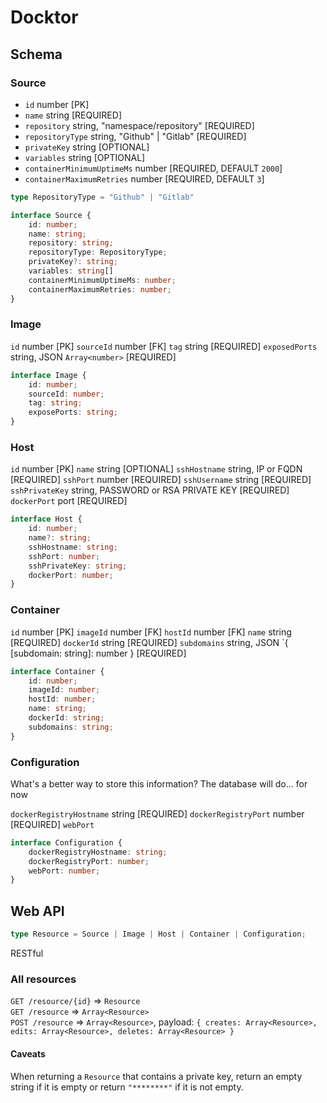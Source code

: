 # Docktor

## Schema

### Source
- `id` number [PK]
- `name` string [REQUIRED]
- `repository` string, "namespace/repository" [REQUIRED]
- `repositoryType` string, "Github" | "Gitlab" [REQUIRED]
- `privateKey` string [OPTIONAL]
- `variables` string [OPTIONAL]
- `containerMinimumUptimeMs` number [REQUIRED, DEFAULT `2000`]
- `containerMaximumRetries` number [REQUIRED, DEFAULT `3`]

```ts
type RepositoryType = "Github" | "Gitlab"

interface Source {
    id: number;
    name: string;
    repository: string;
    repositoryType: RepositoryType;
    privateKey?: string;
    variables: string[]
    containerMinimumUptimeMs: number;
    containerMaximumRetries: number;
}
```

### Image
`id` number [PK]
`sourceId` number [FK]
`tag` string [REQUIRED]
`exposedPorts` string, JSON `Array<number>` [REQUIRED]

```ts
interface Image {
    id: number;
    sourceId: number;
    tag: string;
    exposePorts: string;
}
```

### Host
`id` number [PK]
`name` string [OPTIONAL]
`sshHostname` string, IP or FQDN [REQUIRED]
`sshPort` number [REQUIRED]
`sshUsername` string [REQUIRED]
`sshPrivateKey` string, PASSWORD or RSA PRIVATE KEY [REQUIRED]
`dockerPort` port [REQUIRED]

```ts
interface Host {
    id: number;
    name?: string;
    sshHostname: string;
    sshPort: number;
    sshPrivateKey: string;
    dockerPort: number;
}
```

### Container
`id` number [PK]
`imageId` number [FK]
`hostId` number [FK]
`name` string [REQUIRED]
`dockerId` string [REQUIRED]
`subdomains` string, JSON `{ [subdomain: string]: number } [REQUIRED]

```ts
interface Container {
    id: number;
    imageId: number;
    hostId: number;
    name: string;
    dockerId: string;
    subdomains: string;
}
```

### Configuration
What's a better way to store this information? The database will do... for now

`dockerRegistryHostname` string [REQUIRED]
`dockerRegistryPort` number [REQUIRED]
`webPort`

```ts
interface Configuration {
    dockerRegistryHostname: string;
    dockerRegistryPort: number;
    webPort: number;
}
```
## Web API

```ts
type Resource = Source | Image | Host | Container | Configuration;
```

RESTful

### All resources

`GET /resource/{id}` => `Resource`  
`GET /resource` => `Array<Resource>`  
`POST /resource` => `Array<Resource>`, payload: `{ creates: Array<Resource>, edits: Array<Resource>, deletes: Array<Resource> }`  

#### Caveats
When returning a `Resource` that contains a private key, return an empty string if it is empty or return `"********"` if it is not empty.
